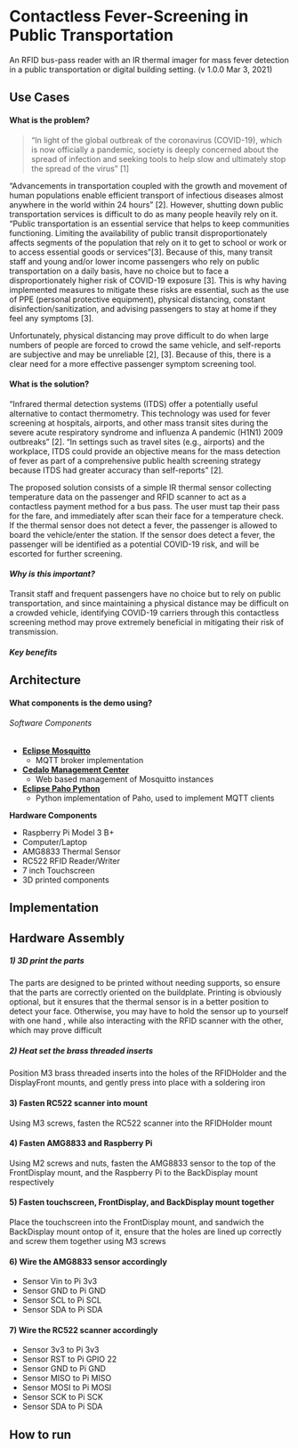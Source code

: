 
# Contactless Fever-Screening in Public Transportation

An RFID bus-pass reader with an IR thermal imager for mass fever detection in a public transportation or digital building setting.
(v 1.0.0 Mar 3, 2021)

## Use Cases

#### What is the problem?
> “In light of the global outbreak of the coronavirus (COVID-19), which is now officially a pandemic, society is deeply concerned about the spread of infection and seeking tools to help slow and ultimately stop the spread of the virus” [1]

“Advancements in transportation coupled with the growth and movement of human populations enable efficient transport of infectious diseases almost anywhere in the world within 24 hours” [2]. However, shutting down public transportation services is difficult to do as many people heavily rely on it.  “Public transportation is an essential service that helps to keep communities functioning. Limiting the availability of public transit disproportionately affects segments of the population that rely on it to get to school or work or to access essential goods or services”[3]. Because of this, many transit staff and young and/or lower income passengers who rely on public transportation on a daily basis, have no choice but to face a disproportionately higher risk of COVID-19 exposure [3]. This is why having implemented measures to mitigate these risks are essential, such as the use of PPE (personal protective equipment), physical distancing, constant disinfection/sanitization, and advising passengers to stay at home if they feel any symptoms [3]. 

Unfortunately, physical distancing may prove difficult to do when large numbers of people are forced to crowd the same vehicle, and self-reports are subjective and may be unreliable [2], [3]. Because of this, there is a clear need for a more effective passenger symptom screening tool.

#### What is the solution?
“Infrared thermal detection systems (ITDS) offer a potentially useful alternative to contact thermometry. This technology was used for fever screening at hospitals, airports, and other mass transit sites during the severe acute respiratory syndrome and influenza A pandemic (H1N1) 2009 outbreaks” [2]. “In settings such as travel sites (e.g., airports) and the workplace, ITDS could provide an objective means for the mass detection of fever as part of a comprehensive public health screening strategy because ITDS had greater accuracy than self-reports” [2]. 

The proposed solution consists of a simple IR thermal sensor collecting temperature data on the passenger and RFID scanner to act as a contactless payment method for a bus pass. The user must tap their pass for the fare, and immediately after scan their face for a temperature check. If the thermal sensor does not detect a fever, the passenger is allowed to board the vehicle/enter the station. If the sensor does detect a fever, the passenger will be identified as a potential COVID-19 risk, and will be escorted for further screening. 

#### *Why is this important?*

Transit staff and frequent passengers have no choice but to rely on public transportation, and since maintaining a physical distance may be difficult on a crowded vehicle, identifying COVID-19 carriers through this contactless screening method may prove extremely beneficial in mitigating their risk of transmission. 

#### *Key benefits*

## Architecture

#### What components is the demo using?

###### Software Components
- **[Eclipse Mosquitto](https://mosquitto.org/)**
  - MQTT broker implementation
- **[Cedalo Management Center](https://docs.cedalo.com/latest/docs/management-center/mc-overview)**
  - Web based management of Mosquitto instances
- **[Eclipse Paho Python](https://www.eclipse.org/paho/index.php?page=clients/python/index.php)**
  - Python implementation of Paho, used to implement MQTT clients

**Hardware Components**
- Raspberry Pi Model 3 B+
- Computer/Laptop
- AMG8833 Thermal Sensor
- RC522 RFID Reader/Writer
- 7 inch Touchscreen
- 3D printed components 

## Implementation

## Hardware Assembly

##### 1) 3D print the parts 
The parts are designed to be printed without needing supports, so ensure that the parts are correctly oriented on the buildplate. Printing is obviously optional, but it ensures that the thermal sensor is in a better position to detect your face. Otherwise, you may have to hold the sensor up to yourself with one hand , while also interacting with the RFID scanner with the other, which may prove difficult

##### 2) Heat set the brass threaded inserts
Position M3 brass threaded inserts into the holes of the RFIDHolder and the DisplayFront mounts, and gently press into place with a soldering iron

#### 3) Fasten RC522 scanner into mount
Using M3 screws, fasten the RC522 scanner into the RFIDHolder mount

#### 4) Fasten AMG8833 and Raspberry Pi
Using M2 screws and nuts, fasten the AMG8833 sensor to the top of the FrontDisplay mount, and the Raspberry Pi to the BackDisplay mount respectively

#### 5) Fasten touchscreen, FrontDisplay, and BackDisplay mount together
Place the touchscreen into the FrontDisplay mount, and sandwich the BackDisplay mount ontop of it, ensure that the holes are lined up correctly and screw them together using M3 screws

#### 6) Wire the AMG8833 sensor accordingly
- Sensor Vin to Pi 3v3
- Sensor GND to Pi GND
- Sensor SCL to Pi SCL
- Sensor SDA to Pi SDA

#### 7) Wire the RC522 scanner accordingly
- Sensor 3v3 to Pi 3v3
- Sensor RST to Pi GPIO 22
- Sensor GND to Pi GND
- Sensor MISO to Pi MISO
- Sensor MOSI to Pi MOSI
- Sensor SCK to Pi SCK
- Sensor SDA to Pi SDA

## How to run

